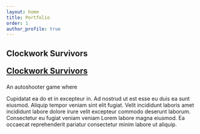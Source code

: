 ```yaml
---
layout: home
title: Portfolio
order: 1
author_profile: true
---
```



<h2> Clockwork Survivors

[Clockwork Survivors](https://store.steampowered.com/app/2062390/Clockwork_Survivors)</h2>

An autoshooter game where

Cupidatat ea do et in excepteur in. Ad nostrud ut est esse eu duis ea sunt eiusmod. Aliquip tempor veniam sint elit fugiat. Velit incididunt laboris amet incididunt labore dolore irure velit excepteur commodo deserunt laborum. Consectetur eu fugiat veniam veniam Lorem labore magna eiusmod. Ea occaecat reprehenderit pariatur consectetur minim labore ut aliquip.
